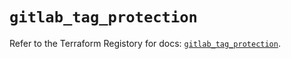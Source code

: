 # `gitlab_tag_protection`

Refer to the Terraform Registory for docs: [`gitlab_tag_protection`](https://registry.terraform.io/providers/gitlabhq/gitlab/16.2.0/docs/resources/tag_protection).

